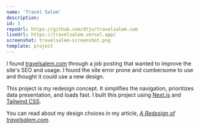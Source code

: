```yaml
---
name: 'Travel Salem'
description:
id: 3
repoUrl: https://github.com/dtjv/travelsalem.com
liveUrl: https://travelsalem.vercel.app/
screenshot: travelsalem-screenshot.png
template: project
---
```


I found [travelsalem.com](https://travelsalem.com) through a job posting that
wanted to improve the site's SEO and usage. I found the site error prone and
cumbersome to use and thought it could use a new design.

This project is my redesign concept. It simplifies the navigation, prioritizes
data presentation, and loads fast. I built this project using
[Next.js](https://nextjs.org) and [Tailwind CSS](https://tailwindcss.com).

You can read about my design choices in my article,
_[A Redesign of travelsalem.com](https://dtjv.io/a-redesign-of-travelsalem/)_.

<!-- more -->
